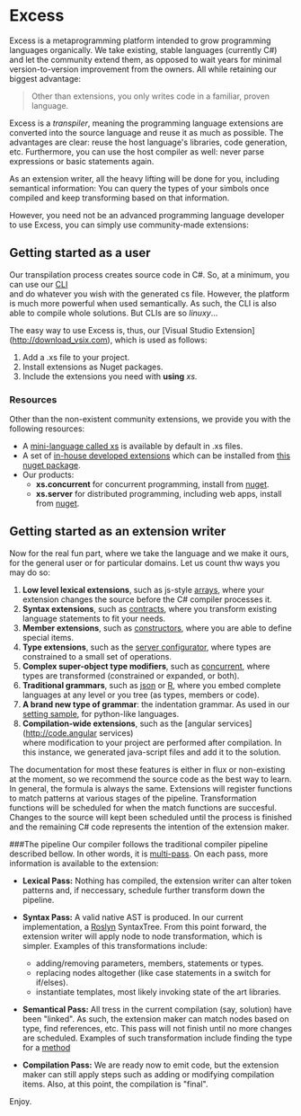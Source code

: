 # Excess

Excess is a metaprogramming platform intended to grow programming languages organically. 
We take existing, stable languages (currently C#) and let the community extend them,
as opposed to wait years for minimal version-to-version improvement from the owners.
All while retaining our biggest advantage:

> Other than extensions, you only writes code in a familiar, proven language. 

Excess is a _transpiler_, meaning the programming language extensions are converted into the source language
and reuse it as much as possible. The advantages are clear: reuse the host language's libraries, code generation, etc.
Furthermore, you can use the host compiler as well: never parse expressions or basic statements again. 

As an extension writer, all the heavy lifting will be done for you, including semantical information:
You can query the types of your simbols once compiled and keep transforming based on that information.

However, you need not be an advanced programming language developer to use Excess, 
you can simply use community-made extensions: 

## Getting started as a user

Our transpilation process creates source code in C#. So, at a minimum, you can use our [CLI](http://download_cli.com)  
and do whatever you wish with the generated cs file. However, the platform is much more powerful when used semantically.
As such, the CLI is also able to compile whole solutions. But CLIs are so _linuxy_...
 
The easy way to use Excess is, thus, our [Visual Studio Extension] (http://download_vsix.com), which is used as follows:

1. Add a .xs file to your project.
2. Install extensions as Nuget packages.
3. Include the extensions you need with **using** _xs.<extension name>_

### Resources

Other than the non-existent community extensions, we provide you with the following resources:

- A [mini-language called xs](http://doc.xs) is available by default in .xs files.
- A set of [in-house developed extensions](http://doc.extensions) which can be installed from [this nuget package](http://nuget.extensions).
- Our products:
  - **xs.concurrent** for concurrent programming, install from [nuget](http://nuget.concurrent).
  - **xs.server** for distributed programming, including web apps, install from [nuget](http://nuget.concurrent).

## Getting started as an extension writer

Now for the real fun part, where we take the language and we make it ours, for the general user
or for particular domains. Let us count thw ways you may do so:

1. **Low level lexical extensions**, such as js-style [arrays](http://code.arrays),
   where your extension changes the source before the C# compiler processes it.
2. **Syntax extensions**, such as [contracts](http://code.contracts), where you transform
   existing language statements to fit your needs.
3. **Member extensions**, such as [constructors](http://code.constructors), where you are 
   able to define special items.
4. **Type extensions**, such as the [server configurator](http://code.server), where types
   are constrained to a small set of operations.
5. **Complex super-object type modifiers**, such as [concurrent](http://code.server), where 
   types are transformed (constrained or expanded, or both).
6. **Traditional grammars**, such as [json](http://code.json) or [R](http://code.r), where 
   you embed complete languages at any level or you tree (as types, members or code).
7. **A brand new type of grammar**: the indentation grammar. As used in our [setting sample](http://code.settings),
   for python-like languages.
8. **Compilation-wide extensions**, such as the [angular services](http://code.angular services)    
   where modification to your project are performed after compilation. In this instance, we generated
   java-script files and add it to the solution.

The documentation for most these features is either in flux or non-existing at the moment, 
so we recommend the source code as the best way to learn. In general, the formula is always the same.
Extensions will register functions to match patterns at various stages of the pipeline. 
Transformation functions will be scheduled for when the match functions are succesful.
Changes to the source will kept been scheduled until the process is finished 
and the remaining C# code represents the intention of the extension maker. 

###The pipeline
Our compiler follows the traditional compiler pipeline described bellow.
In other words, it is [multi-pass](http://fift.element).
On each pass, more information is available to the extension:

- **Lexical Pass:** Nothing has compiled, the extension writer can alter token patterns 
	and, if neccessary, schedule further transform down the pipeline.
 
- **Syntax Pass:** A valid native AST is produced. In our current implementation, a [Roslyn](http://roslyn) SyntaxTree. 
	From this point forward, the extension writer will apply node to node transformation, which is simpler. 
	Examples of this transformations include: 
	- adding/removing parameters, members, statements or types. 
	- replacing nodes altogether (like case statements in a switch for if/elses).
	- instantiate templates, most likely invoking state of the art libraries.

- **Semantical Pass:** All tress in the current compilation (say, solution) have been "linked". 
	As such, the extension maker can match nodes based on type, find references, etc. 
	This pass will not finish until no more changes are scheduled. 
	Examples of such transformation include finding the type for a [method](http://code.method)    

- **Compilation Pass:** We are ready now to emit code, but the extension maker can still apply 
steps such as adding or modifying compilation items. Also, at this point, the compilation is 
"final". 

Enjoy.